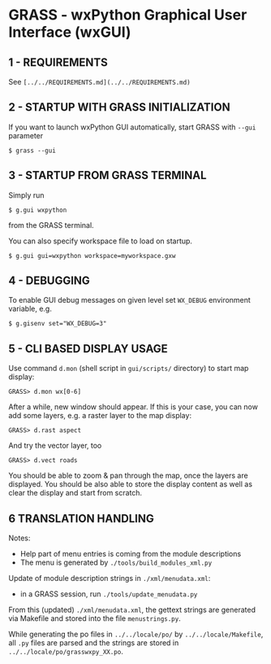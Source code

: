 # GRASS - wxPython Graphical User Interface (wxGUI)

## 1 - REQUIREMENTS

See `[../../REQUIREMENTS.md](../../REQUIREMENTS.md)`

## 2 - STARTUP WITH GRASS INITIALIZATION

If you want to launch wxPython GUI automatically, start GRASS with
`--gui` parameter

`$ grass --gui`

## 3 - STARTUP FROM GRASS TERMINAL

Simply run

`$ g.gui wxpython`

from the GRASS terminal.

You can also specify workspace file to load on startup.

`$ g.gui gui=wxpython workspace=myworkspace.gxw`

## 4 - DEBUGGING

To enable GUI debug messages on given level set `WX_DEBUG` environment
variable, e.g.

`$ g.gisenv set="WX_DEBUG=3"`

## 5 - CLI BASED DISPLAY USAGE

Use command `d.mon` (shell script in `gui/scripts/` directory) to start map
display:

`GRASS> d.mon wx[0-6]`

After a while, new window should appear. If this is your case, you can now
add some layers, e.g. a raster layer to the map display:

`GRASS> d.rast aspect`

And try the vector layer, too

`GRASS> d.vect roads`

You should be able to zoom & pan through the map, once the layers are
displayed. You should be also able to store the display content as well as
clear the display and start from scratch.

## 6 TRANSLATION HANDLING

Notes:

- Help part of menu entries is coming from the module descriptions
- The menu is generated by `./tools/build_modules_xml.py`

Update of module description strings in `./xml/menudata.xml`:

- in a GRASS session, run `./tools/update_menudata.py`

From this (updated) `./xml/menudata.xml`, the gettext strings are generated
via Makefile and stored into the file `menustrings.py`.

While generating the po files in `../../locale/po/` by `../../locale/Makefile`,
all `.py` files are parsed and the strings are stored in
`../../locale/po/grasswxpy_XX.po`.
